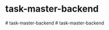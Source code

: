 # task-master-backend
#   t a s k - m a s t e r - b a c k e n d  
 #   t a s k - m a s t e r - b a c k e n d  
 